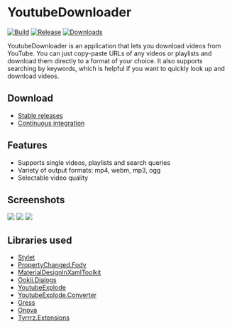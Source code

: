 # YoutubeDownloader

[![Build](https://img.shields.io/appveyor/ci/Tyrrrz/YoutubeDownloader/master.svg)](https://ci.appveyor.com/project/Tyrrrz/YoutubeDownloader)
[![Release](https://img.shields.io/github/release/Tyrrrz/YoutubeDownloader.svg)](https://github.com/Tyrrrz/YoutubeDownloader/releases)
[![Downloads](https://img.shields.io/github/downloads/Tyrrrz/YoutubeDownloader/total.svg)](https://github.com/Tyrrrz/YoutubeDownloader/releases)

YoutubeDownloader is an application that lets you download videos from YouTube. You can just copy-paste URLs of any videos or playlists and download them directly to a format of your choice. It also supports searching by keywords, which is helpful if you want to quickly look up and download videos.

## Download

- [Stable releases](https://github.com/Tyrrrz/YoutubeDownloader/releases)
- [Continuous integration](https://ci.appveyor.com/project/Tyrrrz/YoutubeDownloader)

## Features

- Supports single videos, playlists and search queries
- Variety of output formats: mp4, webm, mp3, ogg
- Selectable video quality

## Screenshots

![](http://www.tyrrrz.me/Projects/YoutubeDownloader/Images/1.png)
![](http://www.tyrrrz.me/Projects/YoutubeDownloader/Images/2.png)
![](http://www.tyrrrz.me/Projects/YoutubeDownloader/Images/3.png)

## Libraries used

- [Stylet](https://github.com/canton7/Stylet)
- [PropertyChanged.Fody](https://github.com/Fody/PropertyChanged)
- [MaterialDesignInXamlToolkit](https://github.com/ButchersBoy/MaterialDesignInXamlToolkit)
- [Ookii.Dialogs](https://github.com/caioproiete/ookii-dialogs-wpf)
- [YoutubeExplode](https://github.com/Tyrrrz/YoutubeExplode)
- [YoutubeExplode.Converter](https://github.com/Tyrrrz/YoutubeExplode.Converter)
- [Gress](https://github.com/Tyrrrz/Gress)
- [Onova](https://github.com/Tyrrrz/Onova)
- [Tyrrrz.Extensions](https://github.com/Tyrrrz/Extensions)